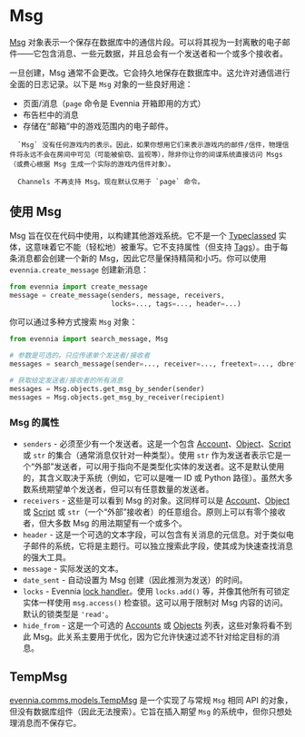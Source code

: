 # Msg

[Msg](evennia.comms.models.Msg) 对象表示一个保存在数据库中的通信片段。可以将其视为一封离散的电子邮件——它包含消息、一些元数据，并且总会有一个发送者和一个或多个接收者。

一旦创建，Msg 通常不会更改。它会持久地保存在数据库中。这允许对通信进行全面的日志记录。以下是 `Msg` 对象的一些良好用途：

- 页面/消息（`page` 命令是 Evennia 开箱即用的方式）
- 布告栏中的消息
- 存储在“邮箱”中的游戏范围内的电子邮件。

```{important}
  `Msg` 没有任何游戏内的表示。因此，如果你想用它们来表示游戏内的邮件/信件，物理信件将永远不会在房间中可见（可能被偷窃、监视等），除非你让你的间谍系统直接访问 Msgs（或费心根据 Msg 生成一个实际的游戏内信件对象）。
```

```{versionchanged} 1.0
  Channels 不再支持 Msg。现在默认仅用于 `page` 命令。
```

## 使用 Msg

Msg 旨在仅在代码中使用，以构建其他游戏系统。它不是一个 [Typeclassed](./Typeclasses.md) 实体，这意味着它不能（轻松地）被重写。它不支持属性（但支持 [Tags](./Tags.md)）。由于每条消息都会创建一个新的 Msg，因此它尽量保持精简和小巧。你可以使用 `evennia.create_message` 创建新消息：

```python
from evennia import create_message
message = create_message(senders, message, receivers,
                         locks=..., tags=..., header=...)
```

你可以通过多种方式搜索 `Msg` 对象：

```python
from evennia import search_message, Msg

# 参数是可选的。只应传递单个发送者/接收者
messages = search_message(sender=..., receiver=..., freetext=..., dbref=...)

# 获取给定发送者/接收者的所有消息
messages = Msg.objects.get_msg_by_sender(sender)
messages = Msg.objects.get_msg_by_receiver(recipient)
```

### Msg 的属性

- `senders` - 必须至少有一个发送者。这是一个包含 [Account](./Accounts.md)、[Object](./Objects.md)、[Script](./Scripts.md) 或 `str` 的集合（通常消息仅针对一种类型）。使用 `str` 作为发送者表示它是一个“外部”发送者，可以用于指向不是类型化实体的发送者。这不是默认使用的，其含义取决于系统（例如，它可以是唯一 ID 或 Python 路径）。虽然大多数系统期望单个发送者，但可以有任意数量的发送者。
- `receivers` - 这些是可以看到 Msg 的对象。这同样可以是 [Account](./Accounts.md)、[Object](./Objects.md) 或 [Script](./Scripts.md) 或 `str`（一个“外部”接收者）的任意组合。原则上可以有零个接收者，但大多数 Msg 的用法期望有一个或多个。
- `header` - 这是一个可选的文本字段，可以包含有关消息的元信息。对于类似电子邮件的系统，它将是主题行。可以独立搜索此字段，使其成为快速查找消息的强大工具。
- `message` - 实际发送的文本。
- `date_sent` - 自动设置为 Msg 创建（因此推测为发送）的时间。
- `locks` - Evennia [lock handler](./Locks.md)。使用 `locks.add()` 等，并像其他所有可锁定实体一样使用 `msg.access()` 检查锁。这可以用于限制对 Msg 内容的访问。默认的锁类型是 `'read'`。
- `hide_from` - 这是一个可选的 [Accounts](./Accounts.md) 或 [Objects](./Objects.md) 列表，这些对象将看不到此 Msg。此关系主要用于优化，因为它允许快速过滤不针对给定目标的消息。

## TempMsg

[evennia.comms.models.TempMsg](evennia.comms.models.TempMsg) 是一个实现了与常规 `Msg` 相同 API 的对象，但没有数据库组件（因此无法搜索）。它旨在插入期望 `Msg` 的系统中，但你只想处理消息而不保存它。

